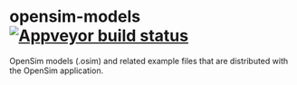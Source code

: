 # opensim-models [![Appveyor build status][buildstatus_image_appveyor]][appveyorci]
OpenSim models (.osim) and related example files that are
distributed with the OpenSim application.

[buildstatus_image_appveyor]: https://ci.appveyor.com/api/projects/status/soq93canr6iaqwdf/branch/master?svg=true
[appveyorci]: https://ci.appveyor.com/project/opensim-org/opensim-models/branch/master
